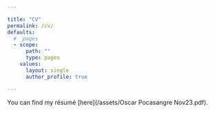```yaml
---

title: "CV"
permalink: /cv/
defaults:
  # _pages
  - scope:
      path: ""
      type: pages
    values:
      layout: single
      author_profile: true

---
```


You can find my résumé [here](/assets/Oscar Pocasangre Nov23.pdf). 
